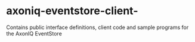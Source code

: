 # axoniq-eventstore-client-
Contains public interface definitions, client code and sample programs for the AxonIQ EventStore
